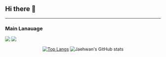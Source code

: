 ## Hi there 👋

</div>

------
<!-- Language logo-->
### Main Lanauage
<img src="https://img.shields.io/badge/java-%23007396.svg?&style=for-the-badge&logo=java&logoColor=white" /> <img src="https://img.shields.io/badge/spring-%236DB33F.svg?&style=for-the-badge&logo=spring&logoColor=white" />


<div align="center">
  
<!-- most used language -->
[![Top Langs](https://github-readme-stats.vercel.app/api/top-langs/?username=jaehwannnnnn)](https://github.com/jaehwannnnnn/github-readme-stats) <!-- Github Status --> ![Jaehwan's GitHub stats](https://github-readme-stats.vercel.app/api?username=jaehwannnnnn&show_icons=true&theme=dracula)

</div>
<!--
**jaehwannnnnn/jaehwannnnnn** is a ✨ _special_ ✨ repository because its `README.md` (this file) appears on your GitHub profile.

Here are some ideas to get you started:

- 🔭 I’m currently working on ...
- 🌱 I’m currently learning ...
- 👯 I’m looking to collaborate on ...
- 🤔 I’m looking for help with ...
- 💬 Ask me about ...
- 📫 How to reach me: ...
- 😄 Pronouns: ...
- ⚡ Fun fact: ...
-->
